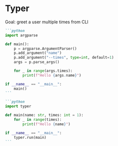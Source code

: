 # Typer

Goal: greet a user multiple times from CLI
<!-- 
typer makes it easy to just plug on an existing app, with less boilerplate code
supports shell autocomplete, multiple commands, rich output, ... 
 -->
<v-clicks>

````md magic-move
```python
import argparse

def main():
    p = argparse.ArgumentParser()
    p.add_argument("name")
    p.add_argument("--times", type=int, default=1)
    args = p.parse_args()

    for _ in range(args.times):
        print(f"Hello {args.name}")

if __name__ == "__main__":
    main()
```

```python
import typer

def main(name: str, times: int = 1):
    for _ in range(times):
        print(f"Hello {name}")

if __name__ == "__main__":
    typer.run(main)
```
````
</v-clicks>
